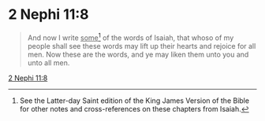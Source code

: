 # 2 Nephi 11:8

> And now I write <u>some</u>[^a] of the words of Isaiah, that whoso of my people shall see these words may lift up their hearts and rejoice for all men. Now these are the words, and ye may liken them unto you and unto all men.

[2 Nephi 11:8](https://www.churchofjesuschrist.org/study/scriptures/bofm/2-ne/11?lang=eng&id=p8#p8)


[^a]: See the Latter-day Saint edition of the King James Version of the Bible for other notes and cross-references on these chapters from Isaiah.
